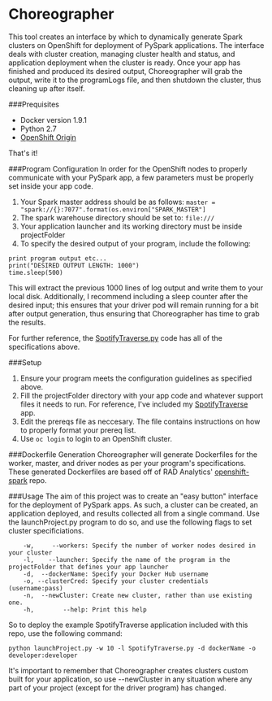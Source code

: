 # Choreographer

This tool creates an interface by which to dynamically generate Spark clusters on OpenShift for deployment of PySpark applications. The interface deals with cluster creation, managing cluster health and status, and application deployment when the cluster is ready. Once your app has finished and produced its desired output, Choreographer will grab the output, write it to the programLogs file, and then shutdown the cluster, thus cleaning up after itself.

###Prequisites
* Docker version 1.9.1
* Python 2.7
* [OpenShift Origin](https://github.com/openshift/origin/releases/tag/v1.3.0-alpha.3)

That's it!

###Program Configuration
In order for the OpenShift nodes to properly communicate with your PySpark app, a few parameters must be properly set inside your app code.

1. Your Spark master address should be as follows: `master = "spark://{}:7077".format(os.environ["SPARK_MASTER"]`
2. The spark warehouse directory should be set to: `file:///`
3. Your application launcher and its working directory must be inside projectFolder
4. To specify the desired output of your program, include the following:
```
print program output etc...
print("DESIRED OUTPUT LENGTH: 1000")
time.sleep(500)
```
This will extract the previous 1000 lines of log output and write them to your local disk. Additionally, I recommend including a sleep counter after the desired input; this ensures that your driver pod will remain running for a bit after output generation, thus ensuring that Choreographer has time to grab the results. 

For further reference, the [SpotifyTraverse.py](https://github.com/RobGeada/OpenShift-Deploy/blob/master/projectFolder/SpotifyTraverse.py) code has all of the specifications above.

###Setup
1. Ensure your program meets the configuration guidelines as specified above.
2. Fill the projectFolder directory with your app code and whatever support files it needs to run. For reference, I've included my [SpotifyTraverse](https://github.com/RobGeada/SpotifyTraverse) app.
3. Edit the prereqs file as neccesary. The file contains instructions on how to properly format your prereq list.
4. Use `oc login` to login to an OpenShift cluster.

###Dockerfile Generation
Choreographer will generate Dockerfiles for the worker, master, and driver nodes as per your program's specifications. These generated Dockerfiles are based off of RAD Analytics' [openshift-spark](https://github.com/radanalyticsio/openshift-spark) repo.


###Usage
The aim of this project was to create an "easy button" interface for the deployment of PySpark apps. As such, a cluster can be created, an application deployed, and results collected all from a single command. Use the launchProject.py program to do so, and use the following flags to set cluster specificiations.
```
    -w,     --workers: Specify the number of worker nodes desired in your cluster
	-l,    --launcher: Specify the name of the program in the projectFolder that defines your app launcher
	-d,  --dockerName: Specify your Docker Hub username
	-o, --clusterCred: Specify your cluster credentials (username:pass)
	-n,  --newCluster: Create new cluster, rather than use existing one.
 	-h,        --help: Print this help
```
So to deploy the example SpotifyTraverse application included with this repo, use the following command:

`python launchProject.py -w 10 -l SpotifyTraverse.py -d dockerName -o developer:developer`

It's important to remember that Choreographer creates clusters custom built for your application, so use --newCluster in any situation where any part of your project (except for the driver program) has changed.
